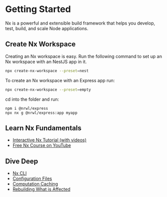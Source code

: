 # Getting Started

Nx is a powerful and extensible build framework that helps you develop, test, build, and scale Node applications.

## Create Nx Workspace

Creating an Nx workspace is easy. Run the following command to set up an Nx workspace with an NestJS app in it.

```bash
npx create-nx-workspace --preset=nest
```

To create an Nx workspace with an Express app run:

```bash
npx create-nx-workspace --preset=empty
```

cd into the folder and run:

```
npm i @nrwl/express
npx nx g @nrwl/express:app myapp
```

## Learn Nx Fundamentals

- [Interactive Nx Tutorial (with videos)](/{{framework}}/tutorial/01-create-application)
- [Free Nx Course on YouTube](https://www.youtube.com/watch?time_continue=49&v=2mYLe9Kp9VM&feature=emb_logo)

## Dive Deep

- [Nx CLI](/{{framework}}/getting-started/cli-overview)
- [Configuration Files](/{{framework}}/getting-started/configuration)
- [Computation Caching](/{{framework}}/core-concepts/computation-caching)
- [Rebuilding What is Affected](/{{framework}}/core-concepts/affected)
